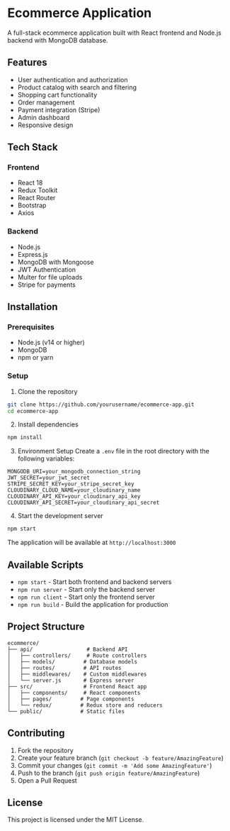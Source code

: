 # Ecommerce Application

A full-stack ecommerce application built with React frontend and Node.js backend with MongoDB database.

## Features

- User authentication and authorization
- Product catalog with search and filtering
- Shopping cart functionality
- Order management
- Payment integration (Stripe)
- Admin dashboard
- Responsive design

## Tech Stack

### Frontend

- React 18
- Redux Toolkit
- React Router
- Bootstrap
- Axios

### Backend

- Node.js
- Express.js
- MongoDB with Mongoose
- JWT Authentication
- Multer for file uploads
- Stripe for payments

## Installation

### Prerequisites

- Node.js (v14 or higher)
- MongoDB
- npm or yarn

### Setup

1. Clone the repository

```bash
git clone https://github.com/yourusername/ecommerce-app.git
cd ecommerce-app
```

2. Install dependencies

```bash
npm install
```

3. Environment Setup
   Create a `.env` file in the root directory with the following variables:

```env
MONGODB_URI=your_mongodb_connection_string
JWT_SECRET=your_jwt_secret
STRIPE_SECRET_KEY=your_stripe_secret_key
CLOUDINARY_CLOUD_NAME=your_cloudinary_name
CLOUDINARY_API_KEY=your_cloudinary_api_key
CLOUDINARY_API_SECRET=your_cloudinary_api_secret
```

4. Start the development server

```bash
npm start
```

The application will be available at `http://localhost:3000`

## Available Scripts

- `npm start` - Start both frontend and backend servers
- `npm run server` - Start only the backend server
- `npm run client` - Start only the frontend server
- `npm run build` - Build the application for production

## Project Structure

```
ecommerce/
├── api/                 # Backend API
│   ├── controllers/     # Route controllers
│   ├── models/         # Database models
│   ├── routes/         # API routes
│   ├── middlewares/    # Custom middlewares
│   └── server.js       # Express server
├── src/                # Frontend React app
│   ├── components/     # React components
│   ├── pages/         # Page components
│   └── redux/         # Redux store and reducers
└── public/            # Static files
```

## Contributing

1. Fork the repository
2. Create your feature branch (`git checkout -b feature/AmazingFeature`)
3. Commit your changes (`git commit -m 'Add some AmazingFeature'`)
4. Push to the branch (`git push origin feature/AmazingFeature`)
5. Open a Pull Request

## License

This project is licensed under the MIT License.
